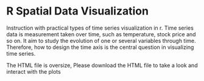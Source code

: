 # R Spatial Data Visualization

Instruction with practical types of time series visualization in r. Time series data is measurement taken over time, such as temperature, stock price and so on. It aim to study the evolution of one or several variables through time. Therefore, how to design the time axis is the central question in visualizing time series.

The HTML file is oversize, Please download the HTML file to take a look and interact with the plots

